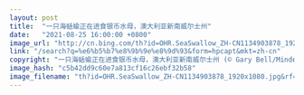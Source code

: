```yaml
---
layout: post
title:  "一只海蛞蝓正在进食银币水母，澳大利亚新南威尔士州"
date:   "2021-08-25 16:00:00 +0800"
image_url: "http://cn.bing.com/th?id=OHR.SeaSwallow_ZH-CN1134903878_1920x1080.jpg&rf=LaDigue_1920x1080.jpg&pid=hp"
link: "/search?q=%e6%b5%b7%e8%9b%9e%e8%9d%93&form=hpcapt&mkt=zh-cn"
copyright: "一只海蛞蝓正在进食银币水母，澳大利亚新南威尔士州 (© Gary Bell/Minden Pictures)"
image_hash: "c5b42dd9c60e7a813cf16c26ebf32b58"
image_filename: "th?id=OHR.SeaSwallow_ZH-CN1134903878_1920x1080.jpg&rf=LaDigue_1920x1080.jpg&pid=hp"
---
```

